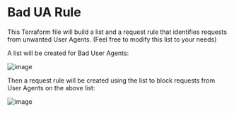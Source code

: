 # Bad UA Rule

This Terraform file will build a list and a request rule that identifies requests from unwanted User Agents. (Feel free to modify this list to your needs)

A list will be created for Bad User Agents:

![image](https://user-images.githubusercontent.com/45185884/185008912-af762b34-6c10-4004-bff5-8805f1255b75.png)



Then a request rule will be created using the list to block requests from User Agents on the above list:

![image](https://user-images.githubusercontent.com/45185884/185008923-bf3d584f-b088-476b-b788-cf3c9175f87d.png)

